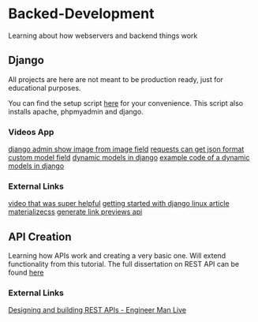 # Backed-Development
Learning about how webservers and backend things work

## Django

All projects are here are not meant to be production ready, just for educational purposes.

You can find the setup script [here](https://google.com) for your convenience.
This script also installs apache, phpmyadmin and django.

### Videos App

[django admin show image from image field](https://stackoverflow.com/questions/16307307/django-admin-show-image-from-imagefield)
[requests can get json format](https://stackoverflow.com/questions/16573332/jsondecodeerror-expecting-value-line-1-column-1-char-0)
[custom model field](https://django.readthedocs.io/en/2.2.x/howto/custom-model-fields.html)
[dynamic models in django](https://code.djangoproject.com/wiki/DynamicModels)
[example code of a dynamic models in django](https://github.com/willhardy/dynamic-models/blob/master/surveymaker/models.py)


### External Links
[video that was super helpful](https://www.youtube.com/watch?v=D6esTdOLXh4)
[getting started with django linux article](https://www.digitalocean.com/community/tutorials/how-to-install-django-and-set-up-a-development-environment-on-ubuntu-16-04)
[materializecss](https://materializecss.com/getting-started.html)
[generate link previews api](https://codingislove.com/generate-link-preview-webapp/)

## API Creation

Learning how APIs work and creating a very basic one.
Will extend functionality from this tutorial.
The full dissertation on REST API can be found [here](https://github.com/JaredDyreson/JaredDyreson.github.io/raw/master/assets/backend_development/fielding_dissertation.pdf)

### External Links

[Designing and building REST APIs - Engineer Man Live](https://www.youtube.com/watch?v=1qFDDaY39q0)

